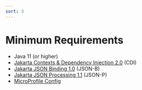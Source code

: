 ```yaml
---
sort: 3
---
```


# Minimum Requirements

* Java 11 (or higher)
* [Jakarta Contexts & Dependency Injection 2.0](https://jakarta.ee/specifications/cdi/2.0/) (CDI)
* [Jakarta JSON Binding 1.0](https://jakarta.ee/specifications/jsonb/1.0/) (JSON-B)
* [Jakarta JSON Processing 1.1](https://jakarta.ee/specifications/jsonp/1.1/) (JSON-P)
* [MicroProfile Config](https://microprofile.io/microprofile-config/)
